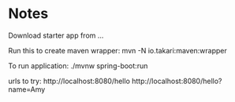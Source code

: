 # Notes

Download starter app from ...

Run this to create maven wrapper:
mvn -N io.takari:maven:wrapper

To run application:
./mvnw spring-boot:run

urls to try:
http://localhost:8080/hello
http://localhost:8080/hello?name=Amy